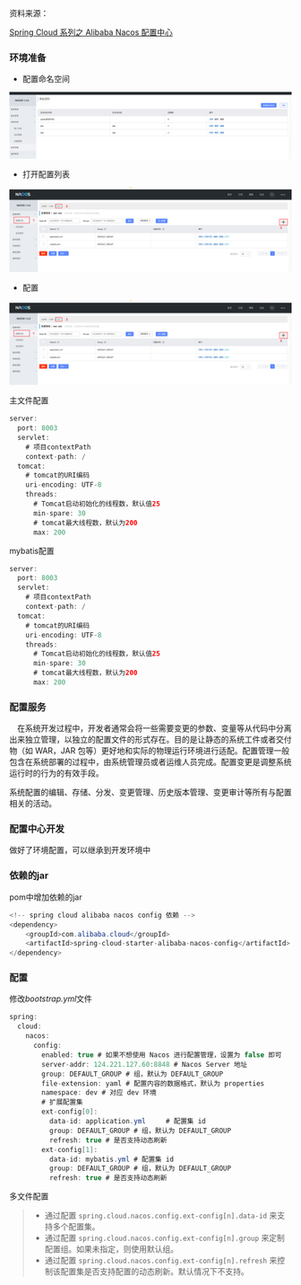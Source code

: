 资料来源：

[Spring Cloud 系列之 Alibaba Nacos 配置中心](https://mrhelloworld.com/nacos-config/)



### 环境准备

- 配置命名空间

![](large/e6c9d24ely1h1qfb7a51rj22qy0nc0ve.jpg ':size=75%')

- 打开配置列表

![](large/e6c9d24ely1h1qfcbdwg7j22rk0tutdp.jpg ':size =75%')

- 配置

![](large/e6c9d24ely1h1qfcbdwg7j22rk0tutdp.jpg ':size=75%')

主文件配置

~~~~java
server:
  port: 8003
  servlet:
    # 项目contextPath
    context-path: /
  tomcat:
    # tomcat的URI编码
    uri-encoding: UTF-8
    threads:
      # Tomcat启动初始化的线程数，默认值25
      min-spare: 30
      # tomcat最大线程数，默认为200
      max: 200
~~~~

mybatis配置

~~~~java
server:
  port: 8003
  servlet:
    # 项目contextPath
    context-path: /
  tomcat:
    # tomcat的URI编码
    uri-encoding: UTF-8
    threads:
      # Tomcat启动初始化的线程数，默认值25
      min-spare: 30
      # tomcat最大线程数，默认为200
      max: 200
~~~~

### 配置服务

　在系统开发过程中，开发者通常会将一些需要变更的参数、变量等从代码中分离出来独立管理，以独立的配置文件的形式存在。目的是让静态的系统工件或者交付物（如 WAR，JAR 包等）更好地和实际的物理运行环境进行适配。配置管理一般包含在系统部署的过程中，由系统管理员或者运维人员完成。配置变更是调整系统运行时的行为的有效手段。

系统配置的编辑、存储、分发、变更管理、历史版本管理、变更审计等所有与配置相关的活动。

### 配置中心开发

做好了环境配置，可以继承到开发环境中

### 依赖的jar

pom中增加依赖的jar

~~~~Java
<!-- spring cloud alibaba nacos config 依赖 -->
<dependency>
    <groupId>com.alibaba.cloud</groupId>
    <artifactId>spring-cloud-starter-alibaba-nacos-config</artifactId>
</dependency>
~~~~

### 配置

修改*bootstrap.yml*文件

```Java
spring:
  cloud:
    nacos:
      config:
        enabled: true # 如果不想使用 Nacos 进行配置管理，设置为 false 即可
        server-addr: 124.221.127.60:8848 # Nacos Server 地址
        group: DEFAULT_GROUP # 组，默认为 DEFAULT_GROUP
        file-extension: yaml # 配置内容的数据格式，默认为 properties
        namespace: dev # 对应 dev 环境
        # 扩展配置集
        ext-config[0]:
          data-id: application.yml     # 配置集 id
          group: DEFAULT_GROUP # 组，默认为 DEFAULT_GROUP
          refresh: true # 是否支持动态刷新
        ext-config[1]:
          data-id: mybatis.yml # 配置集 id
          group: DEFAULT_GROUP # 组，默认为 DEFAULT_GROUP
          refresh: true # 是否支持动态刷新
```



多文件配置

> - 通过配置 `spring.cloud.nacos.config.ext-config[n].data-id` 来支持多个配置集。
> - 通过配置 `spring.cloud.nacos.config.ext-config[n].group` 来定制配置组。如果未指定，则使用默认组。
> - 通过配置 `spring.cloud.nacos.config.ext-config[n].refresh` 来控制该配置集是否支持配置的动态刷新。默认情况下不支持。



